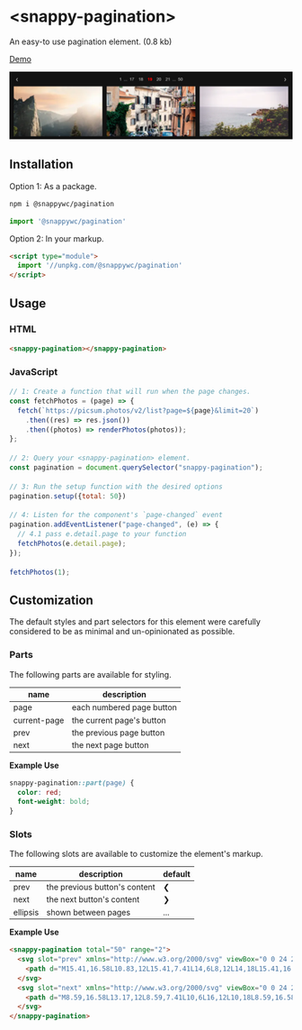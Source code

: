 # &lt;snappy-pagination&gt;

An easy-to use pagination element. (0.8 kb)

[Demo](https://codepen.io/jameslovallo/pen/bGvvxYK)

![](https://github.com/jameslovallo/snappy/blob/main/screenshots/snappy-pagination.png?raw=true)

## Installation

Option 1: As a package.

```sh
npm i @snappywc/pagination
```

```js
import '@snappywc/pagination'
```

Option 2: In your markup.

```html
<script type="module">
  import '//unpkg.com/@snappywc/pagination'
</script>
```

## Usage

### HTML

```html
<snappy-pagination></snappy-pagination>
```

### JavaScript

```js
// 1: Create a function that will run when the page changes.
const fetchPhotos = (page) => {
  fetch(`https://picsum.photos/v2/list?page=${page}&limit=20`)
    .then((res) => res.json())
    .then((photos) => renderPhotos(photos));
};

// 2: Query your <snappy-pagination> element.
const pagination = document.querySelector("snappy-pagination");

// 3: Run the setup function with the desired options
pagination.setup({total: 50})

// 4: Listen for the component's `page-changed` event
pagination.addEventListener("page-changed", (e) => {
  // 4.1 pass e.detail.page to your function
  fetchPhotos(e.detail.page);
});

fetchPhotos(1);
```

## Customization

The default styles and part selectors for this element were carefully considered to be as minimal and un-opinionated as possible.

### Parts

The following parts are available for styling.

| name | description |
| - | - |
| page | each numbered page button |
| current-page | the current page's button |
| prev | the previous page button |
| next | the next page button |

**Example Use**

```css
snappy-pagination::part(page) {
  color: red;
  font-weight: bold;
}
```

### Slots

The following slots are available to customize the element's markup.

| name | description | default |
| - | - | - |
| prev | the previous button's content | ❮ |
| next | the next button's content | ❯ |
| ellipsis | shown between pages | ... |

**Example Use**

```html
<snappy-pagination total="50" range="2">
  <svg slot="prev" xmlns="http://www.w3.org/2000/svg" viewBox="0 0 24 24">
    <path d="M15.41,16.58L10.83,12L15.41,7.41L14,6L8,12L14,18L15.41,16.58Z" />
  </svg>
  <svg slot="next" xmlns="http://www.w3.org/2000/svg" viewBox="0 0 24 24">
    <path d="M8.59,16.58L13.17,12L8.59,7.41L10,6L16,12L10,18L8.59,16.58Z" />
  </svg>
</snappy-pagination>
```